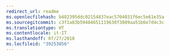 ```yaml
---
redirect_url: readme
ms.openlocfilehash: b482395ddc02154837eac5704031f6ec5e61e35a
ms.sourcegitcommit: c3f1a83b59484651119630f3089aa51b6e7d4c3c
ms.translationtype: HT
ms.contentlocale: it-IT
ms.lasthandoff: 07/27/2018
ms.locfileid: "39253856"
---
```

